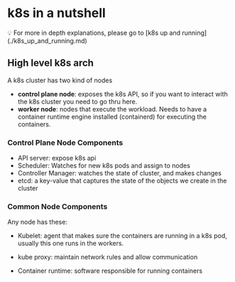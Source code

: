 # k8s in a nutshell

<aside>
💡 For more in depth explanations, please go to
 [k8s up and running](./k8s_up_and_running.md)
</aside>

## High level k8s arch

A k8s cluster has two kind of nodes

- **control plane node**: exposes the k8s API, so if you want to interact with
  the k8s cluster you need to go thru here.
- **worker node**: nodes that execute the workload. Needs to have a container
  runtime engine installed (containerd) for executing the containers.

### Control Plane Node Components

- API server: expose k8s api
- Scheduler: Watches for new k8s pods and assign to nodes
- Controller Manager: watches the state of cluster, and makes changes
- etcd: a key-value that captures the state of the objects we create in the
  cluster

### Common Node Components

Any node has these:

- Kubelet: agent that makes sure the containers are running in a k8s pod,
  usually this one runs in the workers.

- kube proxy: maintain network rules and allow communication

- Container runtime: software responsible for running containers
